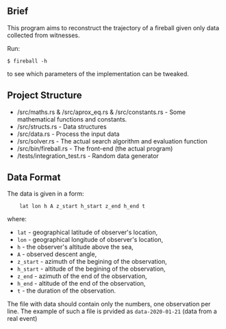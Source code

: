 ## Brief
This program aims to reconstruct the trajectory of a fireball given
only data collected from witnesses.

Run:
```
$ fireball -h
```
to see which parameters of the implementation can be tweaked.

## Project Structure

- /src/maths.rs & /src/aprox_eq.rs & /src/constants.rs - Some mathematical functions and constants.
- /src/structs.rs - Data structures
- /src/data.rs - Process the input data
- /src/solver.rs - The actual search algorithm and evaluation function
- /src/bin/fireball.rs - The front-end (the actual program)
- /tests/integration_test.rs - Random data generator

## Data Format
The data is given in a form:
```
    lat lon h A z_start h_start z_end h_end t
```
where:
* `lat` - geographical latitude of observer's location,
* `lon` - geographical longitude of observer's location,
* `h` - the observer's altitude above the sea,
* `A` - observed descent angle,
* `z_start` - azimuth of the begining of the observation,
* `h_start` - altitude of the begining of the observation,
* `z_end` - azimuth of the end of the observation,
* `h_end` - altitude of the end of the observation,
* `t` - the duration of the observation.

The file with data should contain only the numbers, one observation per line. The example of such a file is prvided as `data-2020-01-21` (data from a real event)

